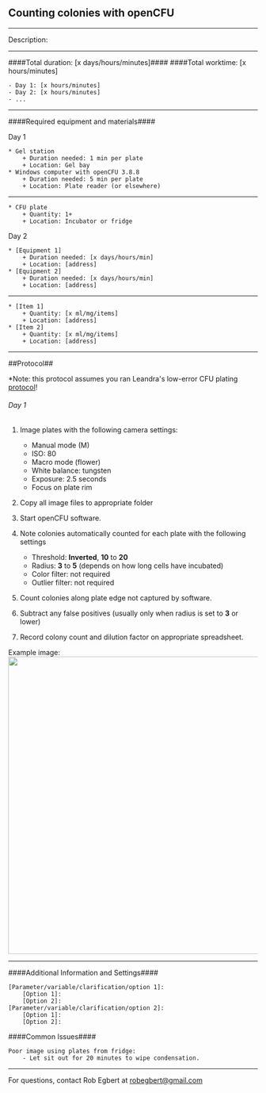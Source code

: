 Counting colonies with openCFU
--------------
- - - - - - - - - - - - - - - - - - - - - - - - - - - - - - - - - - - - - - - - - - - -
Description:

- - - - - - - - - - - - - - - - - - - - - - - - - - - - - - - - - - - - - - - - - - - -
####Total duration: [x days/hours/minutes]####
####Total worktime: [x hours/minutes]

    - Day 1: [x hours/minutes]
    - Day 2: [x hours/minutes]
    - ...
    
- - - - - - - - - - - - - - - - - - - - - - - - - - - - - - - - - - - - - - - - - - - -

####Required equipment and materials####

Day 1

    * Gel station
        + Duration needed: 1 min per plate
        + Location: Gel bay
    * Windows computer with openCFU 3.8.8
        + Duration needed: 5 min per plate
        + Location: Plate reader (or elsewhere)
  
------

    * CFU plate
        + Quantity: 1+
        + Location: Incubator or fridge

Day 2

    * [Equipment 1]
        + Duration needed: [x days/hours/min]
        + Location: [address]
    * [Equipment 2]
        + Duration needed: [x days/hours/min]
        + Location: [address]
        
---------

        
    * [Item 1]
        + Quantity: [x ml/mg/items]
        + Location: [address]
    * [Item 2]
        + Quantity: [x ml/mg/items]
        + Location: [address]
- - - - - - - - - - - - - - - - - - - - - - - - - - - - - - - - - - - - - - - - - - - - 

##Protocol##

*Note: this protocol assumes you ran Leandra's low-error CFU plating [protocol](https://github.com/klavinslab/protocols/blob/master/assays/assay_quality_CFU_plating_best_practices.md)!

###### Day 1

1. Image plates with the following camera settings:
	* Manual mode (M)
	* ISO: 80
	* Macro mode (flower)
	* White balance: tungsten
	* Exposure: 2.5 seconds
	* Focus on plate rim
	
2. Copy all image files to appropriate folder
3. Start openCFU software. 
4. Note colonies automatically counted for each plate with the following settings
	* Threshold: **Inverted**, **10** to **20**
	* Radius: **3** to **5** (depends on how long cells have incubated)
	* Color filter: not required
	* Outlier filter: not required
5. Count colonies along plate edge not captured by software.
6. Subtract any false positives (usually only when radius is set to **3** or lower)
7. Record colony count and dilution factor on appropriate spreadsheet.

Example image:
<img src="https://dl.dropbox.com/s/1ovun5fuxpgx6mi/openCFU.png" style="width: 600px;"/>

- - - - - - - - - - - - - - - - - - - - - - - - - - - - - - - - - - - - - - - - - - - - 
    
    
####Additional Information and Settings####

    [Parameter/variable/clarification/option 1]:
        [Option 1]:
        [Option 2]:
    [Parameter/variable/clarification/option 2]:
        [Option 1]:
        [Option 2]:

####Common Issues####

    Poor image using plates from fridge:
        - Let sit out for 20 minutes to wipe condensation.
- - - - - - - - - - - - - - - - - - - - - - - - - - - - - - - - - - - - - - - - - - - - 
       
For questions, contact Rob Egbert at robegbert@gmail.com    
